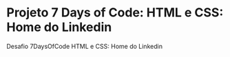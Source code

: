 # Projeto 7 Days of Code: HTML e CSS: Home do Linkedin
Desafio 7DaysOfCode HTML e CSS: Home do Linkedin

